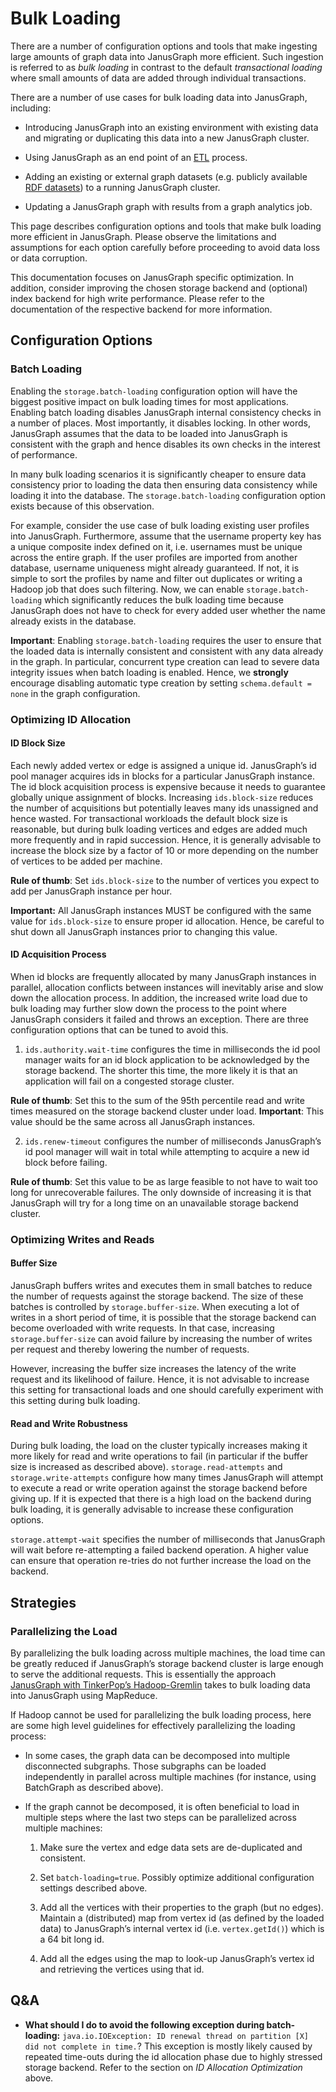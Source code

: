 Bulk Loading
============

There are a number of configuration options and tools that make
ingesting large amounts of graph data into JanusGraph more efficient.
Such ingestion is referred to as *bulk loading* in contrast to the
default *transactional loading* where small amounts of data are added
through individual transactions.

There are a number of use cases for bulk loading data into JanusGraph,
including:

-   Introducing JanusGraph into an existing environment with existing
    data and migrating or duplicating this data into a new JanusGraph
    cluster.

-   Using JanusGraph as an end point of an
    [ETL](https://en.wikipedia.org/wiki/Extract,_transform,_load)
    process.

-   Adding an existing or external graph datasets (e.g. publicly
    available [RDF datasets](http://linkeddata.org/)) to a running
    JanusGraph cluster.

-   Updating a JanusGraph graph with results from a graph analytics job.

This page describes configuration options and tools that make bulk
loading more efficient in JanusGraph. Please observe the limitations and
assumptions for each option carefully before proceeding to avoid data
loss or data corruption.

This documentation focuses on JanusGraph specific optimization. In
addition, consider improving the chosen storage backend and (optional)
index backend for high write performance. Please refer to the
documentation of the respective backend for more information.

Configuration Options
---------------------

### Batch Loading

Enabling the `storage.batch-loading` configuration option will have the
biggest positive impact on bulk loading times for most applications.
Enabling batch loading disables JanusGraph internal consistency checks
in a number of places. Most importantly, it disables locking. In other
words, JanusGraph assumes that the data to be loaded into JanusGraph is
consistent with the graph and hence disables its own checks in the
interest of performance.

In many bulk loading scenarios it is significantly cheaper to ensure
data consistency prior to loading the data then ensuring data
consistency while loading it into the database. The
`storage.batch-loading` configuration option exists because of this
observation.

For example, consider the use case of bulk loading existing user
profiles into JanusGraph. Furthermore, assume that the username property
key has a unique composite index defined on it, i.e. usernames must be
unique across the entire graph. If the user profiles are imported from
another database, username uniqueness might already guaranteed. If not,
it is simple to sort the profiles by name and filter out duplicates or
writing a Hadoop job that does such filtering. Now, we can enable
`storage.batch-loading` which significantly reduces the bulk loading
time because JanusGraph does not have to check for every added user
whether the name already exists in the database.

**Important**: Enabling `storage.batch-loading` requires the user to
ensure that the loaded data is internally consistent and consistent with
any data already in the graph. In particular, concurrent type creation
can lead to severe data integrity issues when batch loading is enabled.
Hence, we **strongly** encourage disabling automatic type creation by
setting `schema.default = none` in the graph configuration.

### Optimizing ID Allocation

#### ID Block Size

Each newly added vertex or edge is assigned a unique id. JanusGraph’s id
pool manager acquires ids in blocks for a particular JanusGraph
instance. The id block acquisition process is expensive because it needs
to guarantee globally unique assignment of blocks. Increasing
`ids.block-size` reduces the number of acquisitions but potentially
leaves many ids unassigned and hence wasted. For transactional workloads
the default block size is reasonable, but during bulk loading vertices
and edges are added much more frequently and in rapid succession. Hence,
it is generally advisable to increase the block size by a factor of 10
or more depending on the number of vertices to be added per machine.

**Rule of thumb**: Set `ids.block-size` to the number of vertices you
expect to add per JanusGraph instance per hour.

**Important:** All JanusGraph instances MUST be configured with the same
value for `ids.block-size` to ensure proper id allocation. Hence, be
careful to shut down all JanusGraph instances prior to changing this
value.

#### ID Acquisition Process

When id blocks are frequently allocated by many JanusGraph instances in
parallel, allocation conflicts between instances will inevitably arise
and slow down the allocation process. In addition, the increased write
load due to bulk loading may further slow down the process to the point
where JanusGraph considers it failed and throws an exception. There are
three configuration options that can be tuned to avoid this.

1) `ids.authority.wait-time` configures the time in milliseconds the id
pool manager waits for an id block application to be acknowledged by the
storage backend. The shorter this time, the more likely it is that an
application will fail on a congested storage cluster.

**Rule of thumb**: Set this to the sum of the 95th percentile read and
write times measured on the storage backend cluster under load.
**Important**: This value should be the same across all JanusGraph
instances.

2) `ids.renew-timeout` configures the number of milliseconds
JanusGraph’s id pool manager will wait in total while attempting to
acquire a new id block before failing.

**Rule of thumb**: Set this value to be as large feasible to not have to
wait too long for unrecoverable failures. The only downside of
increasing it is that JanusGraph will try for a long time on an
unavailable storage backend cluster.

### Optimizing Writes and Reads

#### Buffer Size

JanusGraph buffers writes and executes them in small batches to reduce
the number of requests against the storage backend. The size of these
batches is controlled by `storage.buffer-size`. When executing a lot of
writes in a short period of time, it is possible that the storage
backend can become overloaded with write requests. In that case,
increasing `storage.buffer-size` can avoid failure by increasing the
number of writes per request and thereby lowering the number of
requests.

However, increasing the buffer size increases the latency of the write
request and its likelihood of failure. Hence, it is not advisable to
increase this setting for transactional loads and one should carefully
experiment with this setting during bulk loading.

#### Read and Write Robustness

During bulk loading, the load on the cluster typically increases making
it more likely for read and write operations to fail (in particular if
the buffer size is increased as described above).
`storage.read-attempts` and `storage.write-attempts` configure how many
times JanusGraph will attempt to execute a read or write operation
against the storage backend before giving up. If it is expected that
there is a high load on the backend during bulk loading, it is generally
advisable to increase these configuration options.

`storage.attempt-wait` specifies the number of milliseconds that
JanusGraph will wait before re-attempting a failed backend operation. A
higher value can ensure that operation re-tries do not further increase
the load on the backend.

Strategies
----------

### Parallelizing the Load

By parallelizing the bulk loading across multiple machines, the load
time can be greatly reduced if JanusGraph’s storage backend cluster is
large enough to serve the additional requests. This is essentially the
approach [JanusGraph with TinkerPop’s Hadoop-Gremlin](hadoop.md) takes to bulk loading data into JanusGraph
using MapReduce.

If Hadoop cannot be used for parallelizing the bulk loading process,
here are some high level guidelines for effectively parallelizing the
loading process:

-   In some cases, the graph data can be decomposed into multiple
    disconnected subgraphs. Those subgraphs can be loaded independently
    in parallel across multiple machines (for instance, using BatchGraph
    as described above).

-   If the graph cannot be decomposed, it is often beneficial to load in
    multiple steps where the last two steps can be parallelized across
    multiple machines:

    1.  Make sure the vertex and edge data sets are de-duplicated and
        consistent.

    2.  Set `batch-loading=true`. Possibly optimize additional
        configuration settings described above.

    3.  Add all the vertices with their properties to the graph (but no
        edges). Maintain a (distributed) map from vertex id (as defined
        by the loaded data) to JanusGraph’s internal vertex id (i.e.
        `vertex.getId()`) which is a 64 bit long id.

    4.  Add all the edges using the map to look-up JanusGraph’s vertex
        id and retrieving the vertices using that id.

Q&A
---

-   **What should I do to avoid the following exception during
    batch-loading:**
    `java.io.IOException: ID renewal thread on partition [X] did not complete in time.`?
    This exception is mostly likely caused by repeated time-outs during
    the id allocation phase due to highly stressed storage backend.
    Refer to the section on *ID Allocation Optimization* above.
